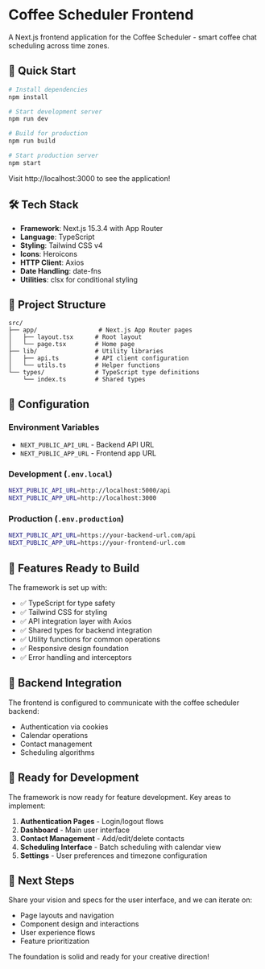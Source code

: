 # Coffee Scheduler Frontend

A Next.js frontend application for the Coffee Scheduler - smart coffee chat scheduling across time zones.

## 🚀 Quick Start

```bash
# Install dependencies
npm install

# Start development server
npm run dev

# Build for production
npm run build

# Start production server
npm start
```

Visit http://localhost:3000 to see the application!

## 🛠 Tech Stack

- **Framework**: Next.js 15.3.4 with App Router
- **Language**: TypeScript
- **Styling**: Tailwind CSS v4
- **Icons**: Heroicons
- **HTTP Client**: Axios
- **Date Handling**: date-fns
- **Utilities**: clsx for conditional styling

## 📁 Project Structure

```
src/
├── app/                 # Next.js App Router pages
│   ├── layout.tsx      # Root layout
│   └── page.tsx        # Home page
├── lib/                # Utility libraries
│   ├── api.ts          # API client configuration
│   └── utils.ts        # Helper functions
└── types/              # TypeScript type definitions
    └── index.ts        # Shared types
```

## 🔧 Configuration

### Environment Variables

- `NEXT_PUBLIC_API_URL` - Backend API URL
- `NEXT_PUBLIC_APP_URL` - Frontend app URL

### Development (`.env.local`)
```bash
NEXT_PUBLIC_API_URL=http://localhost:5000/api
NEXT_PUBLIC_APP_URL=http://localhost:3000
```

### Production (`.env.production`)
```bash
NEXT_PUBLIC_API_URL=https://your-backend-url.com/api
NEXT_PUBLIC_APP_URL=https://your-frontend-url.com
```

## 🌟 Features Ready to Build

The framework is set up with:

- ✅ TypeScript for type safety
- ✅ Tailwind CSS for styling
- ✅ API integration layer with Axios
- ✅ Shared types for backend integration
- ✅ Utility functions for common operations
- ✅ Responsive design foundation
- ✅ Error handling and interceptors

## 🔗 Backend Integration

The frontend is configured to communicate with the coffee scheduler backend:

- Authentication via cookies
- Calendar operations
- Contact management
- Scheduling algorithms

## 📝 Ready for Development

The framework is now ready for feature development. Key areas to implement:

1. **Authentication Pages** - Login/logout flows
2. **Dashboard** - Main user interface
3. **Contact Management** - Add/edit/delete contacts
4. **Scheduling Interface** - Batch scheduling with calendar view
5. **Settings** - User preferences and timezone configuration

## 🎯 Next Steps

Share your vision and specs for the user interface, and we can iterate on:

- Page layouts and navigation
- Component design and interactions
- User experience flows
- Feature prioritization

The foundation is solid and ready for your creative direction!